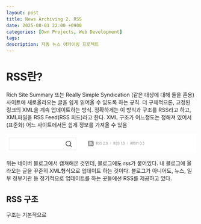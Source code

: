```yaml
---
layout: post
title: News Archiving 2. RSS
date: 2025-08-01 22:00 +0900
categories: [Own Projects, Web Development]
tags:
description: 자동 뉴스 아카이빙 프로젝트
---
```


# RSS란?
Rich Site Summary 또는 Really Simple Syndication (같은 대상에 대해 둘을 혼용)
사이트에 새로올라오는 글을 쉽게 읽어올 수 있도록 하는 규칙. 더 구체적으론, 고정된 링크의 XML을 계속 업데이트하는 방식. 정확하게는 이 방식과 구조를 RSS라고 하고, XML파일을 RSS Feed(RSS 피드)라고 한다. XML 구조가 어느정도는 정해져 있어서(표준화) 어느 사이트에서든 쉽게 정보를 가져올 수 있음

![rssExample](../assets/img/postimgs/blog_rss.png)

위는 네이버 블로그에서 캡쳐해온 것인데, 블로그에도 rss가 붙어있다. 내 블로그에 올라오는 글을 꾸준히 XML형식으로 업데이트 하는 것이다. 블로그가 아니어도, 뉴스, 일부 정부기관 등 정기적으로 업데이트를 하는 곳들에선 RSS를 제공하고 있다.


## RSS 구조
구조는 기본적으로 <title>(제목), <link>(해당 글에 연결된 링크) <guid>(식별자) <pubDate>(발행일) 등이 있는 것 같다. 발행하는 곳마다 그 외에는 조금씩은 다른 것 같은데 뉴스에는 summary, 블로그에는 category, description 등이 더 있었다.

## 누가 만든걸까?
RSS는 Netscape라는 미국의 인터넷 소프트웨어, 통신 회사에서 만들었다. Netscape라는 회사는 지금은 안 유명하지만 World Wide Web의 초기인 1995~1996년에는 netscape navigator가 웹 브라우저의 표준이라고 할 수 있을 정도로 큰 회사였다. 그러나 Microsoft가 windows에 internet explorer를 끼워넣어 팔면서 netscape 점유율이 추락했다. 1998년 오픈소스로 정책을 변경하면서 이를 바탕으로 모질라(Mozilla)가 탄생했고, 이걸 지금은 파이어폭스(Firefox)가 이를 계승하였다.

사실 RSS같은 통신의 표준을 만들고 싶어한 건 1997년 W3C(World Wide Web Consortium)에서 먼저 나왔다. 그들은 RDF라는 Resource Description Framework라는 걸 만들었는데, 메타데이터(언어, 제목, 작성자, 작성일 등)를 Markup으로 규격화하려는 시도였다.

근데 RSS라는 이름은 Nescape가 만들었다. 그들 역시 통일된 XML 포맷으로 여러가지 뉴스나 정보를 이동시키고 싶어했다. RDF보다 단순한 버전을 추구했다. 그래서 1999년에 RSS 0.90을 처음으로 발표한다. 얼마 지나지 않아 0.91버전을 차례로 발표했다. 그러나 기존 목적에 비해 너무 복잡해진다는 이유로 Netscape의 RSS팀은 더이상 개발을 포기했다.

그러던 와중.. Userland software의 Dave Winer가 RSS0.91을 같이 발표한다..! 그니까 오피셜 RSS 0.91이 두개인 것이다! 이때부터 RSS는 여러 형식이 혼용되어 사용된다.

지금은 컴퓨터 관련 서적 출판사로 유명한 O'Reilly Media는 오픈소스 커뮤니티에도 많은 기여를 해왔다. 그런 O'Reilly Media의 개발자들은 RSS를 다양한 정보를 표현할 수 있도록 확장 가능하고, 통일시켜 만들고 싶었다. 그래서 그들은 2000년, RDF의 특징들을 더 많이 사용한 RSS 1.0을 발표한다.

근데 또 Userland에서 단순화를 추구하며 RSS 2.0을 발표한다. 그리고 둘이 합의를 하지 못한다.


## 그 이후..
RSS 1.0은 RDF와 메타데이터 확장을 위해 표준화 시도를 했고, RSS 2.0은 단순화와 호환성을 강조했으나, 두 진영이 합의하지 못했다.
각자 사양을 발표하고, 어느 한 곳에서 공식적으로 RSS 전체를 대표하지 않았기 때문에 여러 버전이 병렬적으로 존재하게 됐습니다.
그래서 RSS는 어느정도 큰 공통점이 있지만 명확한 표준이 존재하진 않는다.


## Atom
애니메이션이 아니다. 갑자기 무슨말이냐면, 위 블로그 캡쳐를 보면 RSS 옆에 Atom이라고 적혀있는데, 이것도 RSS와 비슷한 방식이다. RSS의 비표준화로 인해 IETF가 공식적으로 표준화 한 웹피드 포맷이 바로 Atom이다. 그럼에도 여전히 가장 널리 쓰이는 것은 RSS2.0이다.


## 팟캐스트와의 관계
RSS 설명을 읽다보면 팟캐스트라는 단어와 같이 사용된다. 우선 팟캐스트란 인터넷으로 배포되는 라디오라고 생각하면 된다. 이게 RSS로 배포된다. XML안에 제목, 설명, 오디오 파일 위치 등을 넣어서 팟캐스트 플랫폼(스포티파이, 유튜브뮤직, 애플팟캐스트 등)에 한 번에 등록할 수 있다고 한다. 이 덕분에 개방형 미디어가 되었다고 한다.


## RSS를 어떻게 이용할 수 있을까
Python 라이브러리 중 'feedparser'가 있는데, 요놈이 RSS와 Atom피드를 파싱해서 파이썬 딕셔너리로 변환해준다. 다른 언어들에도 라이브러리가 있다. 이를 이용해서 프로젝트를 구현할 수 있다.


## So what?
내 프로젝트에선 
1. 뉴스를 RSS를 이용하여 크롤링해온다.
2. 제목, 링크, 요약, 발행일을 뽑아서 저장하고, liked(내가 누를 것), seen(내가 본 것) 등의 정보를 추가적으로 저장한다.
3. UI 상에서 선별적으로 보여준다.
를 진행할 것이다.


#### reference
https://www.kisa.or.kr/702
https://www.rss-specifications.com/history-rss.htm
